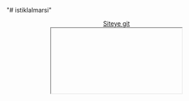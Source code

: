 "# istiklalmarsi" 
<center><a href='https://yesmancan.github.io/istiklalmarsi/'>Siteye git<a></center>
<center><iframe src="hhttps://yesmancan.github.io/istiklalmarsi/"></iframe></center>
